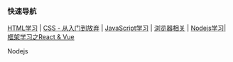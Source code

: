 ### <span id="top">快速导航</span>

[HTML学习](notes/knowledge-map/fe/html.md) | [CSS - 从入门到放弃](notes/knowledge-map/fe/css.md) | [JavaScript学习](notes/knowledge-map/fe/javascript.md) | [浏览器相关](notes/knowledge-map/fe/browser.md) | [Nodejs学习](notes/knowledge-map/fe/nodejs.md)| [框架学习之React & Vue](notes/knowledge-map/fe/react-vue.md)

Nodejs



